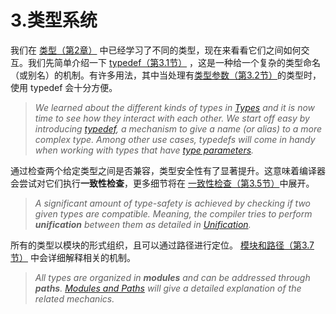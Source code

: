 # 3.类型系统

我们在 [类型（第2章）](/2.类型/2.类型) 中已经学习了不同的类型，现在来看看它们之间如何交互。我们先简单介绍一下  [typedef（第3.1节）](/3.类型系统/3.1.Typedef) ，这是一种给一个复杂的类型命名（或别名）的机制。有许多用法，其中当处理有[类型参数（第3.2节）](/3.类型系统/3.2.类型参数)的类型时，使用 typedef 会十分方便。

> *We learned about the different kinds of types in [Types](https://haxe.org/manual/types.html) and it is now time to see how they interact with each other. We start off easy by introducing [typedef](https://haxe.org/manual/type-system-typedef.html), a mechanism to give a name (or alias) to a more complex type. Among other use cases, typedefs will come in handy when working with types that have [type parameters](https://haxe.org/manual/type-system-type-parameters.html).*

通过检查两个给定类型之间是否兼容，类型安全性有了显著提升。这意味着编译器会尝试对它们执行**一致性检查**，更多细节将在 [一致性检查（第3.5节）](/3.类型系统/3.5.一致性检查)中展开。

> *A significant amount of type-safety is achieved by checking if two given types are compatible. Meaning, the compiler tries to perform **unification** between them as detailed in [Unification](https://haxe.org/manual/type-system-unification.html).*

所有的类型以模块的形式组织，且可以通过路径进行定位。 [模块和路径（第3.7节）](/3.类型系统/3.7.模块和路径) 中会详细解释相关的机制。

> *All types are organized in **modules** and can be addressed through **paths**. [Modules and Paths](https://haxe.org/manual/type-system-modules-and-paths.html) will give a detailed explanation of the related mechanics.*

